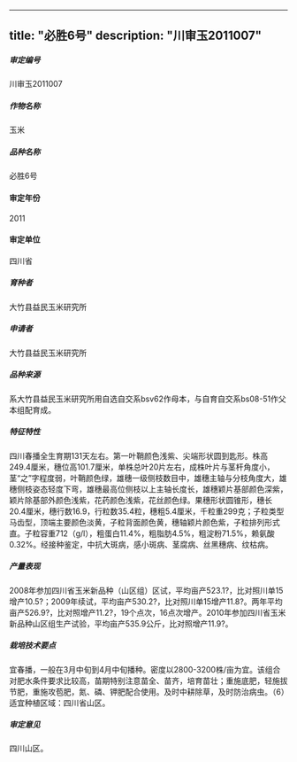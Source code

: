 
---
title: "必胜6号"
description: "川审玉2011007"
---
##### 审定编号 
川审玉2011007

##### 作物名称
玉米

##### 品种名称
必胜6号

#### 审定年份
2011	

#### 审定单位
四川省

##### 育种者
大竹县益民玉米研究所

##### 申请者
大竹县益民玉米研究所

##### 品种来源
系大竹县益民玉米研究所用自选自交系bsv62作母本，与自育自交系bs08-51作父本组配育成。

##### 特征特性
四川春播全生育期131天左右。第一叶鞘颜色浅紫、尖端形状圆到匙形。株高249.4厘米，穗位高101.7厘米，单株总叶20片左右，成株叶片与茎杆角度小，茎“之”字程度弱，叶鞘颜色绿，雄穗一级侧枝数目中，雄穗主轴与分枝角度大，雄穗侧枝姿态轻度下弯，雄穗最高位侧枝以上主轴长度长，雄穗颖片基部颜色深紫，颖片除基部外颜色浅紫，花药颜色浅紫，花丝颜色绿。果穗形状圆锥形，穗长20.4厘米，穗行数16.9，行粒数35.4粒，穗粗5.4厘米，千粒重299克；子粒类型马齿型，顶端主要颜色淡黄，子粒背面颜色黄，穗轴颖片颜色紫，子粒排列形式直。子粒容重712（g/l），粗蛋白11.4%，粗脂肪4.5%，粗淀粉71.5%，赖氨酸0.32%。经接种鉴定，中抗大斑病，感小斑病、茎腐病、丝黑穗病、纹枯病。

##### 产量表现
2008年参加四川省玉米新品种（山区组）区试，平均亩产523.1?，比对照川单15增产10.5?；2009年续试，平均亩产530.2?，比对照川单15增产11.8?。两年平均亩产526.9?，比对照增产11.2?，19个点次，16点次增产。2010年参加四川省玉米新品种山区组生产试验，平均亩产535.9公斤，比对照增产11.9?。

##### 栽培技术要点
宜春播，一般在3月中旬到4月中旬播种。密度以2800-3200株/亩为宜。该组合对肥水条件要求比较高，苗期特别注意苗全、苗齐，培育苗壮；重施底肥，轻施拔节肥，重施攻苞肥，氮、磷、钾肥配合使用。及时中耕除草，及时防治病虫。（6）适宜种植区域：四川省山区。

##### 审定意见
四川山区。


